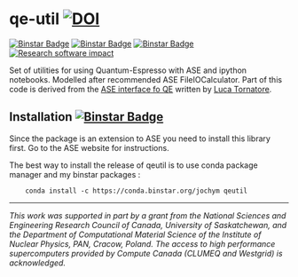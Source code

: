 qe-util [![DOI](https://zenodo.org/badge/doi/10.5281/zenodo.18760.svg)](http://dx.doi.org/10.5281/zenodo.18760)
=======

[![Binstar Badge](https://binstar.org/jochym/qeutil/badges/version.svg)](https://binstar.org/jochym/qeutil)
[![Binstar Badge](https://binstar.org/jochym/qeutil/badges/license.svg)](https://binstar.org/jochym/qeutil)
[![Binstar Badge](https://binstar.org/jochym/qeutil/badges/downloads.svg)](https://binstar.org/jochym/qeutil)
[![Research software impact](http://depsy.org/api/package/pypi/qeutil/badge.svg)](http://depsy.org/package/python/qeutil)

Set of utilities for using Quantum-Espresso with ASE and ipython notebooks.
Modelled after recommended ASE FileIOCalculator. Part of this code is derived 
from the [ASE interface fo QE](http://qe-forge.org/gf/project/ase_qe_intrfce/) 
written by [Luca Tornatore](http://qe-forge.org/gf/user/tornatore/).

Installation [![Binstar Badge](https://binstar.org/jochym/qeutil/badges/installer/conda.svg)](https://conda.binstar.org/jochym)
------------

Since the package is an extension to ASE you need to install 
this library first. Go to the ASE website for instructions.

The best way to install the release of qeutil is to use conda
package manager and my binstar packages 
:

        conda install -c https://conda.binstar.org/jochym qeutil

----------------------------------------

*This work was supported in part by a grant from the National Sciences and Engineering 
Research Council of Canada, University of Saskatchewan, and the Department of Computational
Material Science of the Institute of Nuclear Physics, PAN, Cracow, Poland. 
The access to high performance supercomputers provided by Compute Canada 
(CLUMEQ and Westgrid) is acknowledged.*



